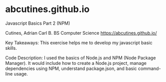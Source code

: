# abcutines.github.io

Javascript Basics Part 2 (NPM)

Cutines, Adrian Carl B.
BS Computer Science
https://abcutines.github.io/

Key Takeaways:
This exercise helps me to develop my javascript basic skills.

Code Description:
I used the basics of Node.js and NPM (Node Package Manager). It would include how to create a Node.js project, manage dependencies using NPM, understand package.json, and basic command-line usage.